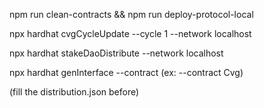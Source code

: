 npm run clean-contracts && npm run deploy-protocol-local

npx hardhat cvgCycleUpdate --cycle 1 --network localhost

npx hardhat stakeDaoDistribute --network localhost

npx hardhat genInterface --contract <nameContract> (ex: --contract Cvg)

(fill the distribution.json before)
